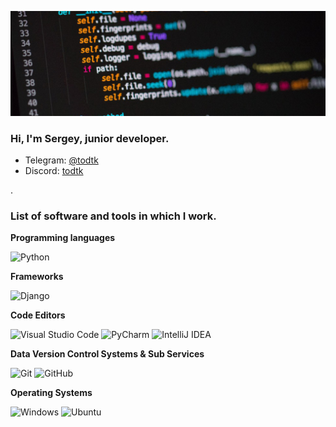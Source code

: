![banner](https://raw.githubusercontent.com/todtk/todtk/main/banner.jpg)

### Hi, I'm Sergey, junior developer.
- Telegram: [@todtk](https://t.me/todtk)
- Discord: [todtk](http://discordapp.com/users/173463742388895744)

.

### List of software and tools in which I work.

<b>Programming languages</b>

![Python](https://img.shields.io/badge/-Python-1e415e?logo=Python&style=for-the-badge&logoColor=ffdb50)

<b>Frameworks</b>

![Django](https://img.shields.io/badge/-Django-092E20?logo=Django&style=for-the-badge&logoColor=white)

<b>Code Editors</b>

![Visual Studio Code](https://img.shields.io/badge/-Visual%20Studio%20Code-FFFFFF?logo=VisualStudioCode&style=for-the-badge&logoColor=blue)
![PyCharm](https://img.shields.io/badge/-PyCharm-e2df44?logo=PyCharm&style=for-the-badge&logoColor=black)
![IntelliJ IDEA](https://img.shields.io/badge/-intellij_idea-3f86f6?logo=intellijidea&style=for-the-badge&logoColor=black)

<b>Data Version Control Systems & Sub Services</b>

![Git](https://img.shields.io/badge/-Git-F05032?logo=Git&style=for-the-badge&logoColor=white)
![GitHub](https://img.shields.io/badge/-Github-181717?logo=Github&style=for-the-badge&logoColor=white)

<b>Operating Systems</b>

![Windows](https://img.shields.io/badge/-Windows-0078d4?logo=Windows&style=for-the-badge&logoColor=white)
![Ubuntu](https://img.shields.io/badge/-Ubuntu-dd4814?logo=Ubuntu&style=for-the-badge&logoColor=white)
